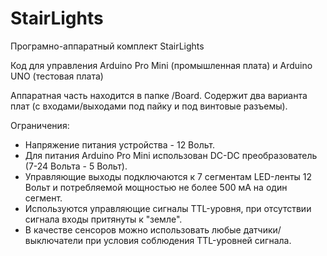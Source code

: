 # StairLights
Програмно-аппаратный комплект StairLights

Код для управления Arduino Pro Mini (промышленная плата) и Arduino UNO (тестовая плата)

Аппаратная часть находится в папке /Board. Содержит два варианта плат (с входами/выходами под пайку и под винтовые разъемы).

Ограничения:
- Напряжение питания устройства - 12 Вольт.
- Для питания Arduino Pro Mini использован DC-DC преобразователь (7-24 Вольта - 5 Вольт).
- Управляющие выходы подключаются к 7 сегментам LED-ленты 12 Вольт и потребляемой мощностью не более 500 мА на один сегмент.
- Используются управляющие сигналы TTL-уровня, при отсутствии сигнала входы притянуты к "земле".
- В качестве сенсоров можно использовать любые датчики/выключатели при условия соблюдения TTL-уровней сигнала.
